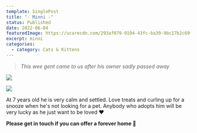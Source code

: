 ```yaml
---
template: SinglePost
title: "- Minni -"
status: Published
date: 2022-06-04
featuredImage: https://ucarecdn.com/293af079-9194-43fc-ba39-9bc17b2c69f0/-/crop/1732x1218/0,98/-/preview/
excerpt: minni
categories:
  - category: Cats & Kittens
---
```

> *This wee gent came to us after his owner sadly passed away*

![](https://ucarecdn.com/f7aae520-2335-4225-b83d-add8f0a4d6f7/-/crop/1732x1478/0,0/-/preview/)

![](https://ucarecdn.com/ae9dc1d4-2421-47c8-b250-ca08e5e20ad8/-/crop/3634x1790/186,0/-/preview/)

At 7 years old he is very calm and settled. Love treats and curling up for a snooze when he's not looking for a pet. Anybody who adopts him will be very lucky as he just want to be loved ❤️

**Please get in touch if you can offer a forever home 🏡**